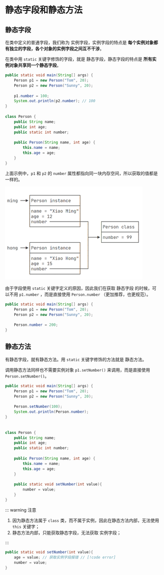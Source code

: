 # 静态字段和静态方法

## 静态字段

在类中定义的普通字段，我们称为 实例字段，实例字段的特点是 **每个实例对象都有独立的字段，各个对象的实例字段之间互不干涉**。

在类中用 `static` 关键字修饰的字段，就是 静态字段，静态字段的特点是 **所有实例对象共享同一个静态字段**。

```java {5,6,12}
public static void main(String[] args) {
    Person p1 = new Person("Tom", 20);
    Person p2 = new Person("Sunny", 20);

    p1.number = 100;
    System.out.println(p2.number); // 100
}

class Person {
    public String name;
    public int age;
    public static int number;

    public Person(String name, int age) {
        this.name = name;
        this.age = age;
    }
}
```

上面示例中，`p1` 和 `p2` 的 `number` 属性都指向同一块内存空间，所以获取的值都是一样的。

<img src="./assets/静态字段.png" alt="image-20240702235203094" style="zoom:50%;" />

由于字段使用 `static` 关键字定义的原因，因此我们在获取 静态字段 的时候，可以不用 `p1.number` ，而是直接使用 `Person.number` （更加推荐，也更规范）。

```java {5}
public static void main(String[] args) {
    Person p1 = new Person("Tom", 20);
    Person p2 = new Person("Sunny", 20);

    Person.number = 200;
}
```



## 静态方法

有静态字段，就有静态方法。用 `static` 关键字修饰的方法就是 静态方法。

调用静态方法同样也不需要实例对象 `p1.setNumber()` 来调用，而是直接使用 `Person.setNumber()`。

```java {5,6,20-22}
public static void main(String[] args) {
    Person p1 = new Person("Tom", 20);
    Person p2 = new Person("Sunny", 20);

    Person.setNumber(100);
    System.out.println(Person.number);
}


class Person {
    public String name;
    public int age;
    public static int number;

    public Person(String name, int age) {
        this.name = name;
        this.age = age;
    }

    public static void setNumber(int value){
        number = value;
    }
}
```

::: warning 注意

1. 因为静态方法属于 `class` 类，而不属于实例，因此在静态方法内部，无法使用 `this` 关键字；
2. 静态方法内部，只能获取静态字段，无法获取 实例字段；

:::

```java
public static void setNumber(int value){
    age = value; // 获取实例字段报错 // [!code error]
    number = value;
}
```